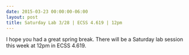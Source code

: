```yaml
---
date: 2015-03-23 00:00:00-06:00
layout: post
title: Saturday Lab 3/28 | ECSS 4.619 | 12pm
---
```


I hope you had a great spring break. There will be a Saturday lab session this week at 12pm in ECSS 4.619.
